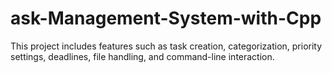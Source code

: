 # ask-Management-System-with-Cpp
This project includes features such as task creation, categorization, priority settings, deadlines, file handling, and command-line interaction.
